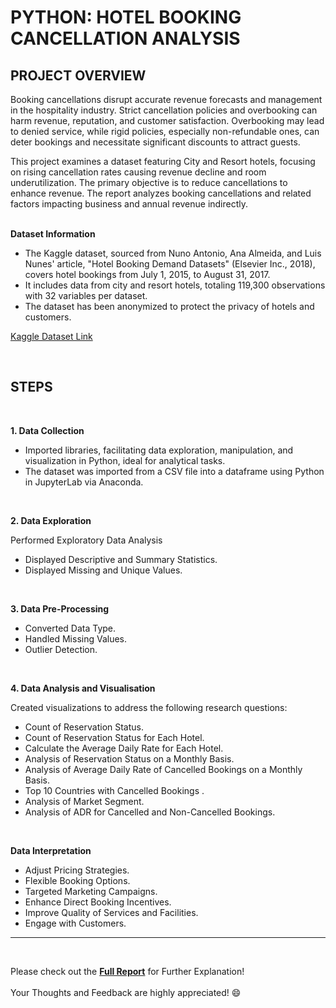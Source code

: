 # PYTHON: HOTEL BOOKING CANCELLATION ANALYSIS 

## PROJECT OVERVIEW
Booking cancellations disrupt accurate revenue forecasts and management in the hospitality industry. Strict cancellation policies and overbooking can harm revenue, reputation, and customer satisfaction. Overbooking may lead to denied service, while rigid policies, especially non-refundable ones, can deter bookings and necessitate significant discounts to attract guests.

This project examines a dataset featuring City and Resort hotels, focusing on rising cancellation rates causing revenue decline and room underutilization. The primary objective is to reduce cancellations to enhance revenue. The report analyzes booking cancellations and related factors impacting business and annual revenue indirectly.
<br />
<br />

**Dataset Information**

- The Kaggle dataset, sourced from Nuno Antonio, Ana Almeida, and Luis Nunes' article, "Hotel Booking Demand Datasets" (Elsevier Inc., 2018), covers hotel bookings from July 1, 2015, to August 31, 2017. 
- It includes data from city and resort hotels, totaling 119,300 observations with 32 variables per dataset. 
- The dataset has been anonymized to protect the privacy of hotels and customers.

[Kaggle Dataset Link](https://www.kaggle.com/datasets/mojtaba142/hotel-booking/data)

<br />

## STEPS
<br />

**1. Data Collection**
  - Imported libraries, facilitating data exploration, manipulation, and visualization in Python, ideal for analytical tasks.
  - The dataset was imported from a CSV file into a dataframe using Python in JupyterLab via Anaconda.
<br />

**2. Data Exploration**

  Performed Exploratory Data Analysis
  - Displayed Descriptive and Summary Statistics.
  - Displayed Missing and Unique Values.
<br />

**3. Data Pre-Processing**
  - Converted Data Type.
  - Handled Missing Values.
  - Outlier Detection.
 <br />
 
**4. Data Analysis and Visualisation**
  
  Created visualizations to address the following research questions: 
  - Count of Reservation Status.
  - Count of Reservation Status for Each Hotel.
  - Calculate the Average Daily Rate for Each Hotel.
  - Analysis of Reservation Status on a Monthly Basis.
  - Analysis of Average Daily Rate of Cancelled Bookings on a Monthly Basis.
  - Top 10 Countries with Cancelled Bookings .
  - Analysis of Market Segment.
  - Analysis of ADR for Cancelled and Non-Cancelled Bookings.
<br />

**Data Interpretation**
-	Adjust Pricing Strategies.
- Flexible Booking Options.
- Targeted Marketing Campaigns.
- Enhance Direct Booking Incentives.
- Improve Quality of Services and Facilities.
- Engage with Customers.

---
<br />

Please check out the **[Full Report](https://github.com/HudaManiyar/EXCEL-Sales_Finance_Analytics/blob/main/ExcelProject_ATLIQ.pdf)** for Further Explanation!<br />
\
Your Thoughts and Feedback are highly appreciated! :smile:<br />






